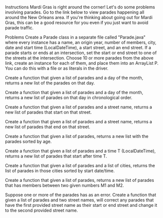 Instructions
Mardi Gras is right around the corner! Let's do some problems involving parades. Go to the link below to view parades happening all around the New Orleans area. If you're thinking about going out for Mardi Gras, this can be a good resource for you even if you just want to avoid parade traffic.

Problems
Create a Parade class in a separate file called "Parade.java" where every instance has a name, an origin year, number of members, city, date and start time (LocalDateTime), a start street, and an end street. If a parade starts or ends at an intersection, set the start or end street to one of the streets at the intersection. Choose 10 or more parades from the above link, create an instance for each of them, and place them into an ArrayList<Parade> P. You can do this with a file or as literals in the driver.

Create a function that given a list of parades and a day of the month, returns a new list of the parades on that day.

Create a function that given a list of parades and a day of the month, returns a new list of parades on that day in chronological order.

Create a function that given a list of parades and a street name, returns a new list of parades that start on that street.

Create a function that given a list of parades and a street name, returns a new list of parades that end on that street.

Create a function that given a list of parades, returns a new list with the parades sorted by age.

Create a function that given a list of parades and a time T (LocalDateTime), returns a new list of parades that start after time T.

Create a function that given a list of parades and a list of cities, returns the list of parades in those cities sorted by start date/time.

Create a function that given a list of parades, returns a new list of parades that has members between two given numbers M1 and M2.

Suppose one or more of the parades has as an error. Create a function that given a list of parades and two street names, will correct any parades that have the first provided street name as their start or end street and change it to the second provided street name.
